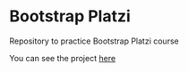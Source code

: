 # Bootstrap Platzi
Repository to practice Bootstrap Platzi course

You can see the project [here](https://jeank98.github.io/bootstrap-platzi/)
